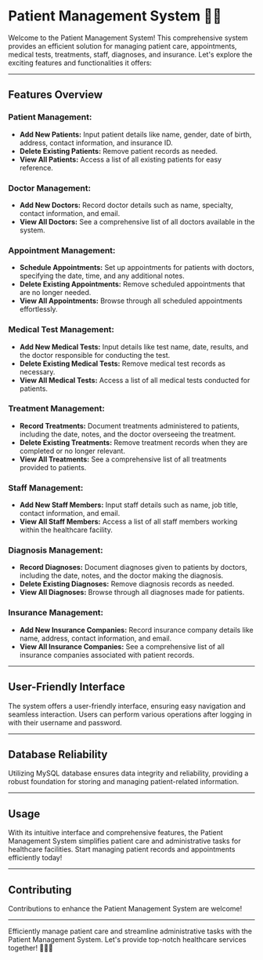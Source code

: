# Patient Management System 🏥💼

Welcome to the Patient Management System! This comprehensive system provides an efficient solution for managing patient care, appointments, medical tests, treatments, staff, diagnoses, and insurance. Let's explore the exciting features and functionalities it offers:

---

## Features Overview

### Patient Management:

- **Add New Patients:** Input patient details like name, gender, date of birth, address, contact information, and insurance ID.
- **Delete Existing Patients:** Remove patient records as needed.
- **View All Patients:** Access a list of all existing patients for easy reference.

### Doctor Management:

- **Add New Doctors:** Record doctor details such as name, specialty, contact information, and email.
- **View All Doctors:** See a comprehensive list of all doctors available in the system.

### Appointment Management:

- **Schedule Appointments:** Set up appointments for patients with doctors, specifying the date, time, and any additional notes.
- **Delete Existing Appointments:** Remove scheduled appointments that are no longer needed.
- **View All Appointments:** Browse through all scheduled appointments effortlessly.

### Medical Test Management:

- **Add New Medical Tests:** Input details like test name, date, results, and the doctor responsible for conducting the test.
- **Delete Existing Medical Tests:** Remove medical test records as necessary.
- **View All Medical Tests:** Access a list of all medical tests conducted for patients.

### Treatment Management:

- **Record Treatments:** Document treatments administered to patients, including the date, notes, and the doctor overseeing the treatment.
- **Delete Existing Treatments:** Remove treatment records when they are completed or no longer relevant.
- **View All Treatments:** See a comprehensive list of all treatments provided to patients.

### Staff Management:

- **Add New Staff Members:** Input staff details such as name, job title, contact information, and email.
- **View All Staff Members:** Access a list of all staff members working within the healthcare facility.

### Diagnosis Management:

- **Record Diagnoses:** Document diagnoses given to patients by doctors, including the date, notes, and the doctor making the diagnosis.
- **Delete Existing Diagnoses:** Remove diagnosis records as needed.
- **View All Diagnoses:** Browse through all diagnoses made for patients.

### Insurance Management:

- **Add New Insurance Companies:** Record insurance company details like name, address, contact information, and email.
- **View All Insurance Companies:** See a comprehensive list of all insurance companies associated with patient records.

---

## User-Friendly Interface

The system offers a user-friendly interface, ensuring easy navigation and seamless interaction. Users can perform various operations after logging in with their username and password. 

---

## Database Reliability

Utilizing MySQL database ensures data integrity and reliability, providing a robust foundation for storing and managing patient-related information.

---

## Usage

With its intuitive interface and comprehensive features, the Patient Management System simplifies patient care and administrative tasks for healthcare facilities. Start managing patient records and appointments efficiently today!

---

## Contributing

Contributions to enhance the Patient Management System are welcome! 

---

Efficiently manage patient care and streamline administrative tasks with the Patient Management System. Let's provide top-notch healthcare services together! 💉👩‍⚕️
